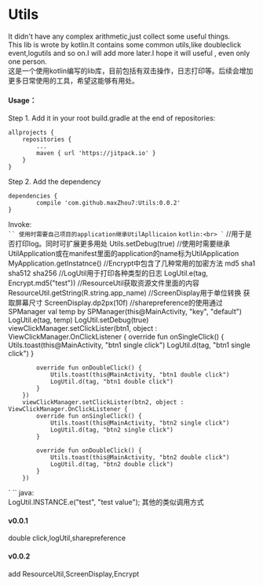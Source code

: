 # Utils
It didn't have any complex arithmetic,just collect some useful things.<br>
This lib is wrote by kotlin.It contains some common utils,like doubleclick event,logutils and so on.I will add more later.I hope it will useful , even only one person.<br>
这是一个使用kotlin编写的lib库，目前包括有双击操作，日志打印等。后续会增加更多日常使用的工具，希望这能够有用处。<br>

#### Usage：

Step 1. Add it in your root build.gradle at the end of repositories:

	allprojects {
		repositories {
			...
			maven { url 'https://jitpack.io' }
		}
	}

Step 2. Add the dependency

	dependencies {
	        compile 'com.github.maxZhou7:Utils:0.0.2'
	}

Invoke:<br>
` ``
	使用时需要自己项目的application继承UtilApllicaion
` ``
kotlin:<br>
` ``
	//用于是否打印log。同时可扩展更多用处
	Utils.setDebug(true)
	//使用时需要继承UtilApplication或在manifest里面的application的name标为UtilApplication
	MyApplication.getInstatnce()
        //Encrypt中包含了几种常用的加密方法 md5 sha1 sha512 sha256
        //LogUtil用于打印各种类型的日志
        LogUtil.e(tag, Encrypt.md5("test"))
        //ResourceUtil获取资源文件里面的内容
        ResourceUtil.getString(R.string.app_name)
        //ScreenDisplay用于单位转换 获取屏幕尺寸
        ScreenDisplay.dp2px(10f)
        //sharepreference的使用通过SPManager
        val temp by SPManager(this@MainActivity, "key", "default")
        LogUtil.e(tag, temp)
	LogUtil.setDebug(true)
 	viewClickManager.setClickLister(btn1, object : ViewClickManager.OnClickListener {
            override fun onSingleClick() {
                Utils.toast(this@MainActivity, "btn1 single click")
                LogUtil.d(tag, "btn1 single click")
            }

            override fun onDoubleClick() {
                Utils.toast(this@MainActivity, "btn1 double click")
                LogUtil.d(tag, "btn1 double click")
            }
        })
        viewClickManager.setClickLister(btn2, object : ViewClickManager.OnClickListener {
            override fun onSingleClick() {
                Utils.toast(this@MainActivity, "btn2 single click")
                LogUtil.d(tag, "btn2 single click")
            }

            override fun onDoubleClick() {
                Utils.toast(this@MainActivity, "btn2 double click")
                LogUtil.d(tag, "btn2 double click")
            }
        })
` ``
java:<br>
	LogUtil.INSTANCE.e("test", "test value");
	其他的类似调用方式
	

#### v0.0.1
double click,logUtil,sharepreference

#### v0.0.2
add ResourceUtil,ScreenDisplay,Encrypt

